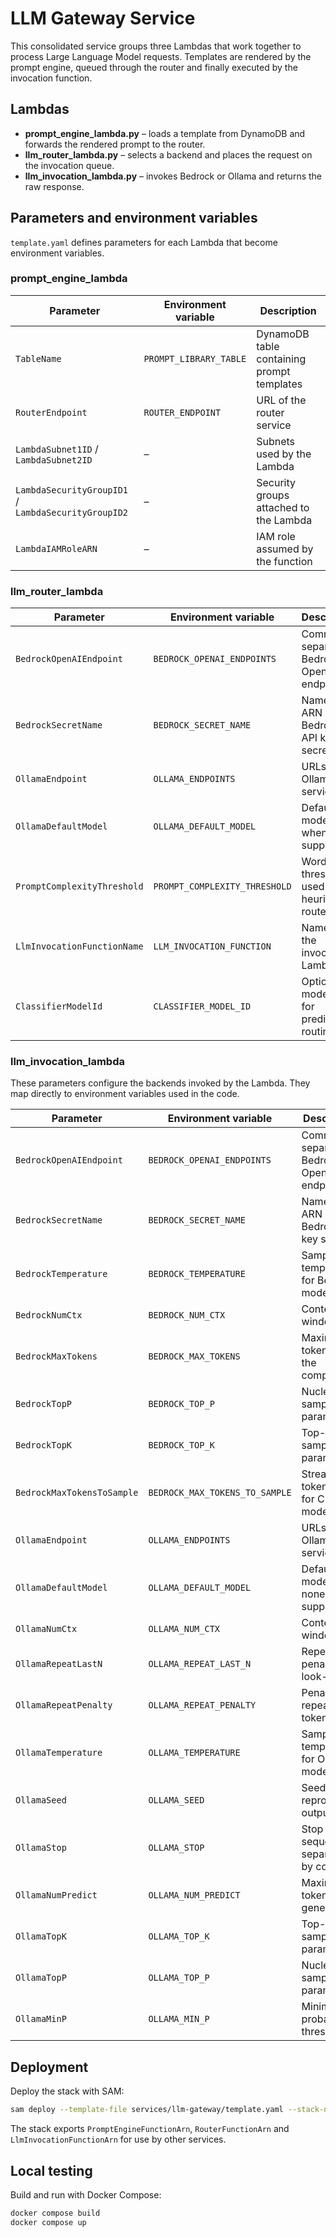 # LLM Gateway Service

This consolidated service groups three Lambdas that work together to process Large Language Model requests.  Templates are rendered by the prompt engine, queued through the router and finally executed by the invocation function.

## Lambdas

- **prompt_engine_lambda.py** – loads a template from DynamoDB and forwards the rendered prompt to the router.
- **llm_router_lambda.py** – selects a backend and places the request on the invocation queue.
- **llm_invocation_lambda.py** – invokes Bedrock or Ollama and returns the raw response.

## Parameters and environment variables

`template.yaml` defines parameters for each Lambda that become environment variables.

### prompt_engine_lambda

| Parameter | Environment variable | Description |
|-----------|---------------------|-------------|
| `TableName` | `PROMPT_LIBRARY_TABLE` | DynamoDB table containing prompt templates |
| `RouterEndpoint` | `ROUTER_ENDPOINT` | URL of the router service |
| `LambdaSubnet1ID` / `LambdaSubnet2ID` | – | Subnets used by the Lambda |
| `LambdaSecurityGroupID1` / `LambdaSecurityGroupID2` | – | Security groups attached to the Lambda |
| `LambdaIAMRoleARN` | – | IAM role assumed by the function |

### llm_router_lambda

| Parameter | Environment variable | Description |
|-----------|----------------------|-------------|
| `BedrockOpenAIEndpoint` | `BEDROCK_OPENAI_ENDPOINTS` | Comma-separated Bedrock OpenAI endpoints |
| `BedrockSecretName` | `BEDROCK_SECRET_NAME` | Name or ARN of the Bedrock API key secret |
| `OllamaEndpoint` | `OLLAMA_ENDPOINTS` | URLs of Ollama services |
| `OllamaDefaultModel` | `OLLAMA_DEFAULT_MODEL` | Default model when none supplied |
| `PromptComplexityThreshold` | `PROMPT_COMPLEXITY_THRESHOLD` | Word threshold used by the heuristic router |
| `LlmInvocationFunctionName` | `LLM_INVOCATION_FUNCTION` | Name of the invocation Lambda |
| `ClassifierModelId` | `CLASSIFIER_MODEL_ID` | Optional model used for predictive routing |

### llm_invocation_lambda

These parameters configure the backends invoked by the Lambda. They map
directly to environment variables used in the code.

| Parameter | Environment variable | Description |
|-----------|---------------------|-------------|
| `BedrockOpenAIEndpoint` | `BEDROCK_OPENAI_ENDPOINTS` | Comma-separated Bedrock OpenAI endpoints |
| `BedrockSecretName` | `BEDROCK_SECRET_NAME` | Name or ARN of the Bedrock API key secret |
| `BedrockTemperature` | `BEDROCK_TEMPERATURE` | Sampling temperature for Bedrock models |
| `BedrockNumCtx` | `BEDROCK_NUM_CTX` | Context window size |
| `BedrockMaxTokens` | `BEDROCK_MAX_TOKENS` | Maximum tokens in the completion |
| `BedrockTopP` | `BEDROCK_TOP_P` | Nucleus sampling parameter |
| `BedrockTopK` | `BEDROCK_TOP_K` | Top-K sampling parameter |
| `BedrockMaxTokensToSample` | `BEDROCK_MAX_TOKENS_TO_SAMPLE` | Streaming token limit for Claude models |
| `OllamaEndpoint` | `OLLAMA_ENDPOINTS` | URLs of Ollama services |
| `OllamaDefaultModel` | `OLLAMA_DEFAULT_MODEL` | Default model when none supplied |
| `OllamaNumCtx` | `OLLAMA_NUM_CTX` | Context window size |
| `OllamaRepeatLastN` | `OLLAMA_REPEAT_LAST_N` | Repeat penalty look-back |
| `OllamaRepeatPenalty` | `OLLAMA_REPEAT_PENALTY` | Penalize repeating tokens |
| `OllamaTemperature` | `OLLAMA_TEMPERATURE` | Sampling temperature for Ollama models |
| `OllamaSeed` | `OLLAMA_SEED` | Seed for reproducible outputs |
| `OllamaStop` | `OLLAMA_STOP` | Stop sequences separated by commas |
| `OllamaNumPredict` | `OLLAMA_NUM_PREDICT` | Maximum tokens to generate |
| `OllamaTopK` | `OLLAMA_TOP_K` | Top-K sampling parameter |
| `OllamaTopP` | `OLLAMA_TOP_P` | Nucleus sampling parameter |
| `OllamaMinP` | `OLLAMA_MIN_P` | Minimum probability threshold |

## Deployment

Deploy the stack with SAM:

```bash
sam deploy --template-file services/llm-gateway/template.yaml --stack-name llm-gateway
```

The stack exports `PromptEngineFunctionArn`, `RouterFunctionArn` and `LlmInvocationFunctionArn` for use by other services.

## Local testing

Build and run with Docker Compose:

```bash
docker compose build
docker compose up
```
